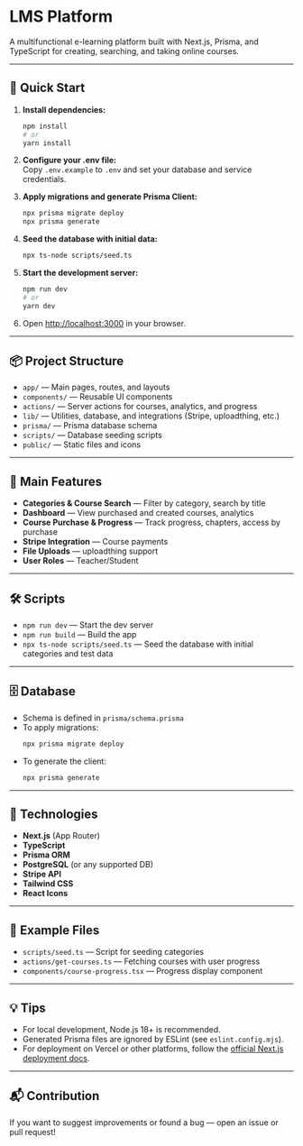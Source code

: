 # LMS Platform

A multifunctional e-learning platform built with Next.js, Prisma, and TypeScript for creating, searching, and taking online courses.

---

## 🚀 Quick Start

1. **Install dependencies:**

   ```bash
   npm install
   # or
   yarn install
   ```

2. **Configure your .env file:**  
   Copy `.env.example` to `.env` and set your database and service credentials.

3. **Apply migrations and generate Prisma Client:**

   ```bash
   npx prisma migrate deploy
   npx prisma generate
   ```

4. **Seed the database with initial data:**

   ```bash
   npx ts-node scripts/seed.ts
   ```

5. **Start the development server:**

   ```bash
   npm run dev
   # or
   yarn dev
   ```

6. Open [http://localhost:3000](http://localhost:3000) in your browser.

---

## 📦 Project Structure

- `app/` — Main pages, routes, and layouts
- `components/` — Reusable UI components
- `actions/` — Server actions for courses, analytics, and progress
- `lib/` — Utilities, database, and integrations (Stripe, uploadthing, etc.)
- `prisma/` — Prisma database schema
- `scripts/` — Database seeding scripts
- `public/` — Static files and icons

---

## 🧩 Main Features

- **Categories & Course Search** — Filter by category, search by title
- **Dashboard** — View purchased and created courses, analytics
- **Course Purchase & Progress** — Track progress, chapters, access by purchase
- **Stripe Integration** — Course payments
- **File Uploads** — uploadthing support
- **User Roles** — Teacher/Student

---

## 🛠️ Scripts

- `npm run dev` — Start the dev server
- `npm run build` — Build the app
- `npx ts-node scripts/seed.ts` — Seed the database with initial categories and test data

---

## 🗄️ Database

- Schema is defined in `prisma/schema.prisma`
- To apply migrations:
  ```bash
  npx prisma migrate deploy
  ```
- To generate the client:
  ```bash
  npx prisma generate
  ```

---

## 📝 Technologies

- **Next.js** (App Router)
- **TypeScript**
- **Prisma ORM**
- **PostgreSQL** (or any supported DB)
- **Stripe API**
- **Tailwind CSS**
- **React Icons**

---

## 📂 Example Files

- `scripts/seed.ts` — Script for seeding categories
- `actions/get-courses.ts` — Fetching courses with user progress
- `components/course-progress.tsx` — Progress display component

---

## 💡 Tips

- For local development, Node.js 18+ is recommended.
- Generated Prisma files are ignored by ESLint (see `eslint.config.mjs`).
- For deployment on Vercel or other platforms, follow the [official Next.js deployment docs](https://nextjs.org/docs/app/building-your-application/deploying).

---

## 📬 Contribution

If you want to suggest improvements or found a bug — open an issue or pull request!
